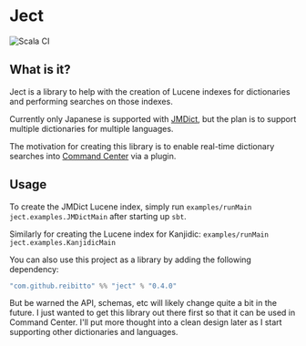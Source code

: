 # Ject

![Scala CI](https://github.com/reibitto/ject/actions/workflows/scala.yml/badge.svg)

## What is it?

Ject is a library to help with the creation of Lucene indexes for dictionaries and performing searches on those indexes.

Currently only Japanese is supported with [JMDict](http://www.edrdg.org/jmdict/edict_doc.html), but the plan is to
support multiple dictionaries for multiple languages.

The motivation for creating this library is to enable real-time dictionary searches into
[Command Center](https://github.com/reibitto/command-center) via a plugin.

## Usage

To create the JMDict Lucene index, simply run `examples/runMain ject.examples.JMDictMain` after starting up `sbt`.

Similarly for creating the Lucene index for Kanjidic: `examples/runMain ject.examples.KanjidicMain`

You can also use this project as a library by adding the following dependency:

```scala
"com.github.reibitto" %% "ject" % "0.4.0"
```

But be warned the API, schemas, etc will likely change quite a bit in the future. I just wanted to get this library
out there first so that it can be used in Command Center. I'll put more thought into a clean design later as I start
supporting other dictionaries and languages.
